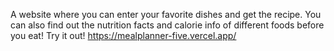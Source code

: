 A website where you can enter your favorite dishes and get the recipe. You can also find out the nutrition facts and calorie info of different foods before you eat!
Try it out! https://mealplanner-five.vercel.app/
